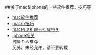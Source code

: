 ##关于mac&amp;iphone的一些软件推荐、技巧等
   - [mac软件推荐](https://github.com/zephyru5/Apple-Tips/blob/master/mac软件推荐.md)
   - [mac小技巧](https://github.com/zephyru5/Apple-Tips/blob/master/mac小技巧.md)
   - [mac创见扩展卡挂载相关](https://github.com/zephyru5/Apple-Tips/blob/master/创见扩展卡相关.md)
   - [iphone相关](暂时未更新)   
纯属个人推荐   
另外，未经允许，请不要转载
